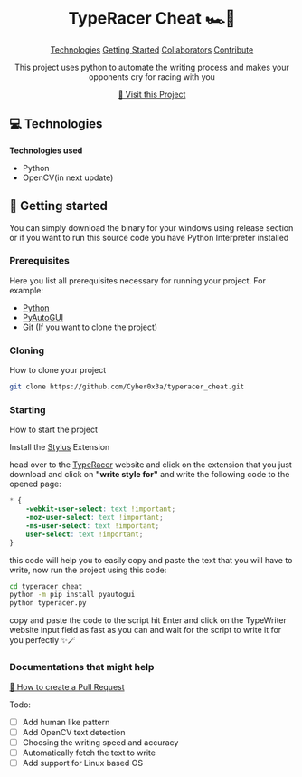 

<h1 align="center" style="font-weight: bold;">TypeRacer Cheat 🏎️💨</h1>

<p align="center">
<a href="#tech">Technologies</a>
<a href="#started">Getting Started</a>
<a href="#colab">Collaborators</a>
<a href="#contribute">Contribute</a> 
</p>


<p align="center">This project uses python to automate the writing process and makes your opponents cry for racing with you</p>


<p align="center">
<a href="https://github.com/Cyber0x3a/typeracer_cheat">📱 Visit this Project</a>
</p>

<h2 id="technologies">💻 Technologies</h2>

__Technologies used__
- Python
- OpenCV(in next update)


<h2 id="started">🚀 Getting started</h2>

You can simply download the binary for your windows using release section or if you want to run this source code you have Python Interpreter installed 

<h3>Prerequisites</h3>

Here you list all prerequisites necessary for running your project. For example:

- [Python](https://python.org/)
- [PyAutoGUI](https://pyautogui.readthedocs.io/en/latest/install.html) 
- [Git](https://git-scm.com/downloads) (If you want to clone the project)



<h3>Cloning</h3>

How to clone your project

```bash
git clone https://github.com/Cyber0x3a/typeracer_cheat.git
```

<h3>Starting</h3>

How to start the project

Install the [Stylus](https://chromewebstore.google.com/detail/stylus/clngdbkpkpeebahjckkjfobafhncgmne) Extension

head over to the [TypeRacer](https://play.typeracer.com/) website and click on the extension that you just download and click on __"write style for"__  and write the following code to the opened page:
```css
* {
    -webkit-user-select: text !important;
    -moz-user-select: text !important;
    -ms-user-select: text !important;
    user-select: text !important;
}

```
this code will help you to easily copy and paste the text that you will have to write, now run the project using this code:

```bash
cd typeracer_cheat
python -m pip install pyautogui
python typeracer.py
```
copy and paste the code to the script hit Enter and click on the TypeWriter website input field as fast as you can and wait for the script to write it for you perfectly ✨🪄 

<h3>Documentations that might help</h3>

[📝 How to create a Pull Request](https://www.atlassian.com/br/git/tutorials/making-a-pull-request)

Todo:
- [ ] Add human like pattern
- [ ] Add OpenCV text detection
- [ ] Choosing the writing speed and accuracy
- [ ] Automatically fetch the text to write
- [ ] Add support for Linux based OS
